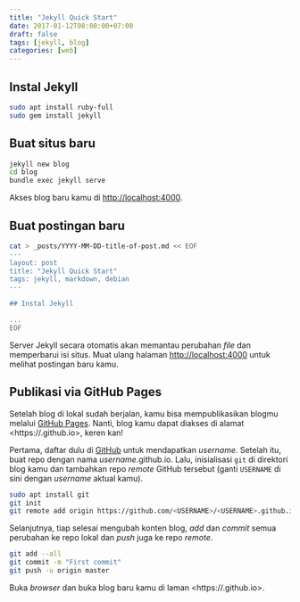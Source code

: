 ```yaml
---
title: "Jekyll Quick Start"
date: 2017-01-12T08:00:00+07:00
draft: false
tags: [jekyll, blog]
categories: [web]
---
```


## Instal Jekyll

~~~ sh
sudo apt install ruby-full
sudo gem install jekyll
~~~

## Buat situs baru

~~~ sh
jekyll new blog
cd blog
bundle exec jekyll serve
~~~

Akses blog baru kamu di <http://localhost:4000>.


## Buat postingan baru

~~~ sh
cat > _posts/YYYY-MM-DD-title-of-post.md << EOF
---
layout: post
title: "Jekyll Quick Start"
tags: jekyll, markdown, debian
---

## Instal Jekyll

...
EOF
~~~

Server Jekyll secara otomatis akan memantau perubahan *file* dan memperbarui isi
situs. Muat ulang halaman <http://localhost:4000> untuk melihat postingan baru
kamu.


## Publikasi via GitHub Pages

Setelah blog di lokal sudah berjalan, kamu bisa mempublikasikan blogmu melalui
[GitHub Pages](https://pages.github.com/). Nanti, blog kamu dapat diakses di
alamat <https://<USERNAME>.github.io>, keren kan!

Pertama, daftar dulu di [GitHub](https://github.com/) untuk mendapatkan
*username*. Setelah itu, buat repo dengan nama *username*.github.io.
Lalu, inisialisasi `git` di direktori blog kamu dan tambahkan repo *remote*
GitHub tersebut (ganti `USERNAME` di sini dengan *username* aktual kamu).

~~~ sh
sudo apt install git
git init
git remote add origin https://github.com/<USERNAME>/<USERNAME>.github.io.git
~~~

Selanjutnya, tiap selesai mengubah konten blog, *add* dan *commit* semua
perubahan ke repo lokal dan *push* juga ke repo *remote*.

~~~ sh
git add --all
git commit -m "First commit"
git push -u origin master
~~~

Buka *browser* dan buka blog baru kamu di laman <https://<USERNAME>.github.io>.
